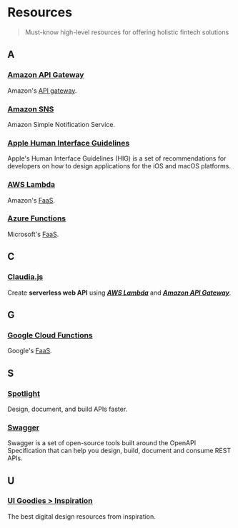 # Resources
> Must-know high-level resources for offering holistic fintech solutions

## A

### [Amazon API Gateway](https://aws.amazon.com/api-gateway)
Amazon's [API gateway](/doc/tech-glossary.md#api-gateway).

### [Amazon SNS](https://docs.aws.amazon.com/sns)
Amazon Simple Notification Service.

### [Apple Human Interface Guidelines](https://developer.apple.com/design/human-interface-guidelines)
Apple's Human Interface Guidelines (HIG) is a set of recommendations for developers on how to design applications for the iOS and macOS platforms.

### [AWS Lambda](http://aws.amazon.com/lambda)
Amazon's [FaaS](/doc/tech-glossary.md#faas).

### [Azure Functions](http://azure.microsoft.com/products/functions)
Microsoft's [FaaS](/doc/tech-glossary.md#faas).

## C

### [Claudia.js](https://claudiajs.com/tutorials/hello-world-api-gateway.html)
Create **serverless web API** using [***AWS Lambda***](#aws-lambda) and [***Amazon API Gateway***](#amazon-api-gateway).

## G

### [Google Cloud Functions](https://cloud.google.com/functions)
Google's [FaaS](/doc/tech-glossary.md#faas).

## S

### [Spotlight](https://stoplight.io)
Design, document, and build APIs faster.

### [Swagger](https://swagger.io)
Swagger is a set of open-source tools built around the OpenAPI Specification that can help you design, build, document and consume REST APIs.

## U

### [UI Goodies > Inspiration](https://uigoodies.com/inspiration)
The best digital design resources from inspiration.
